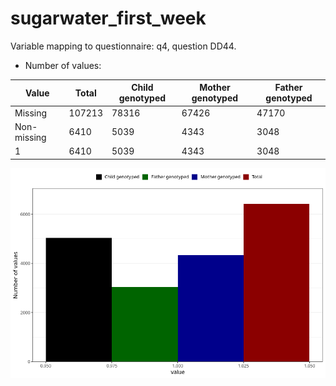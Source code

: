 # sugarwater_first_week
Variable mapping to questionnaire: q4, question DD44.
- Number of values:

| Value | Total | Child genotyped | Mother genotyped | Father genotyped |
| ----- | ----- | --------------- | ---------------- | ---------------- |
| Missing | 107213 | 78316 | 67426 | 47170 |
| Non-missing | 6410 | 5039 | 4343 | 3048 |
| 1 | 6410 | 5039 | 4343 | 3048 |



![](sugarwater_first_week_n.png)



